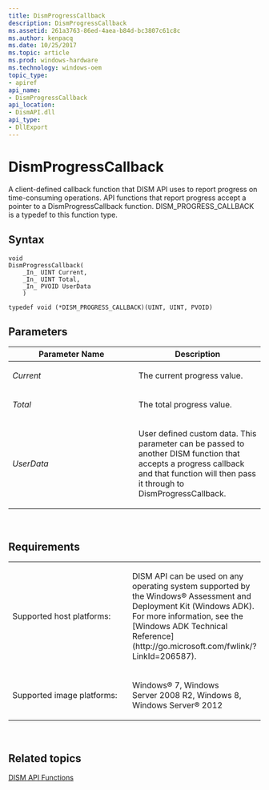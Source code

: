 ```yaml
---
title: DismProgressCallback
description: DismProgressCallback
ms.assetid: 261a3763-86ed-4aea-b84d-bc3807c61c8c
ms.author: kenpacq
ms.date: 10/25/2017
ms.topic: article
ms.prod: windows-hardware
ms.technology: windows-oem
topic_type: 
- apiref
api_name: 
- DismProgressCallback
api_location: 
- DismAPI.dll
api_type: 
- DllExport
---
```


# DismProgressCallback


A client-defined callback function that DISM API uses to report progress on time-consuming operations. API functions that report progress accept a pointer to a DismProgressCallback function. DISM\_PROGRESS\_CALLBACK is a typedef to this function type.

## <span id="Syntax"></span><span id="syntax"></span><span id="SYNTAX"></span>Syntax


``` syntax
void
DismProgressCallback(
    _In_ UINT Current,
    _In_ UINT Total,
    _In_ PVOID UserData
    )

typedef void (*DISM_PROGRESS_CALLBACK)(UINT, UINT, PVOID)
```

## <span id="Parameters"></span><span id="parameters"></span><span id="PARAMETERS"></span>Parameters


<table>
<colgroup>
<col width="50%" />
<col width="50%" />
</colgroup>
<thead>
<tr class="header">
<th>Parameter Name</th>
<th>Description</th>
</tr>
</thead>
<tbody>
<tr class="odd">
<td><p><em>Current</em></p></td>
<td><p>The current progress value.</p></td>
</tr>
<tr class="even">
<td><p><em>Total</em></p></td>
<td><p>The total progress value.</p></td>
</tr>
<tr class="odd">
<td><p><em>UserData</em></p></td>
<td><p>User defined custom data. This parameter can be passed to another DISM function that accepts a progress callback and that function will then pass it through to DismProgressCallback.</p></td>
</tr>
</tbody>
</table>

 

## <span id="Requirements"></span><span id="requirements"></span><span id="REQUIREMENTS"></span>Requirements


<table>
<colgroup>
<col width="50%" />
<col width="50%" />
</colgroup>
<tbody>
<tr class="odd">
<td><p>Supported host platforms:</p></td>
<td><p>DISM API can be used on any operating system supported by the Windows® Assessment and Deployment Kit (Windows ADK). For more information, see the [Windows ADK Technical Reference](http://go.microsoft.com/fwlink/?LinkId=206587).</p></td>
</tr>
<tr class="even">
<td><p>Supported image platforms:</p></td>
<td><p>Windows® 7, Windows Server 2008 R2, Windows 8, Windows Server® 2012</p></td>
</tr>
</tbody>
</table>

 

## <span id="related_topics"></span>Related topics


[DISM API Functions](dism-api-functions.md)

 

 




